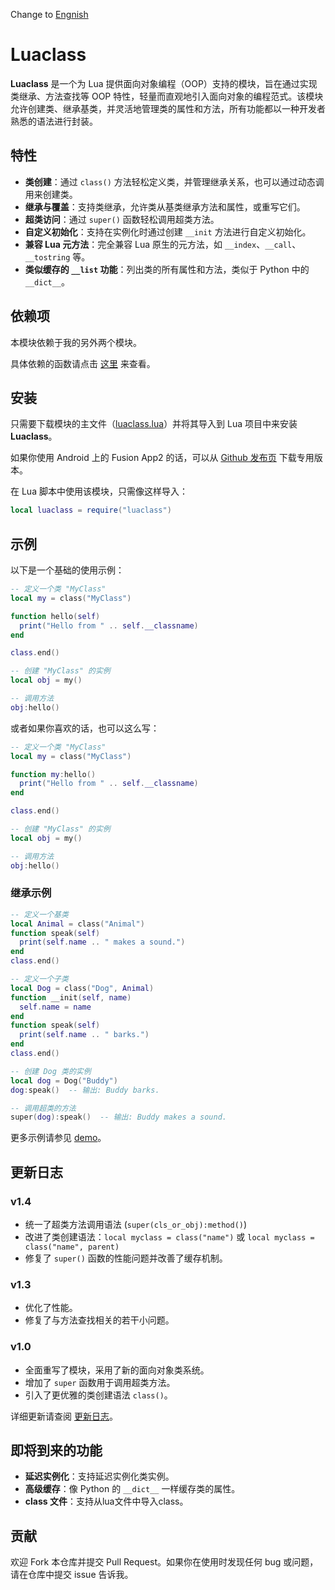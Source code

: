 Change to [Engnish](https://github.com/blanhhy/luaclass/blob/main/README_en.md)

# Luaclass

**Luaclass** 是一个为 Lua 提供面向对象编程（OOP）支持的模块，旨在通过实现类继承、方法查找等 OOP 特性，轻量而直观地引入面向对象的编程范式。该模块允许创建类、继承基类，并灵活地管理类的属性和方法，所有功能都以一种开发者熟悉的语法进行封装。

## 特性

- **类创建**：通过 `class()` 方法轻松定义类，并管理继承关系，也可以通过动态调用来创建类。
- **继承与覆盖**：支持类继承，允许类从基类继承方法和属性，或重写它们。
- **超类访问**：通过 `super()` 函数轻松调用超类方法。
- **自定义初始化**：支持在实例化时通过创建 `__init` 方法进行自定义初始化。
- **兼容 Lua 元方法**：完全兼容 Lua 原生的元方法，如 `__index`、`__call`、`__tostring` 等。
- **类似缓存的 `__list` 功能**：列出类的所有属性和方法，类似于 Python 中的 `__dict__`。

## 依赖项

本模块依赖于我的另外两个模块。

具体依赖的函数请点击 [这里](https://github.com/blanhhy/luaclass/blob/main/requirement.md) 来查看。

## 安装

只需要下载模块的主文件（[luaclass.lua](https://github.com/blanhhy/luaclass/blob/main/luaclass.lua)）并将其导入到 Lua 项目中来安装 **Luaclass**。

如果你使用 Android 上的 Fusion App2 的话，可以从 [Github 发布页](https://github.com/blanhhy/luaclass/releases) 下载专用版本。

在 Lua 脚本中使用该模块，只需像这样导入：

```lua
local luaclass = require("luaclass")
```

## 示例

以下是一个基础的使用示例：

```lua
-- 定义一个类 "MyClass"
local my = class("MyClass")

function hello(self)
  print("Hello from " .. self.__classname)
end

class.end()

-- 创建 "MyClass" 的实例
local obj = my()

-- 调用方法
obj:hello()
```

或者如果你喜欢的话，也可以这么写：

```lua
-- 定义一个类 "MyClass"
local my = class("MyClass")

function my:hello()
  print("Hello from " .. self.__classname)
end

class.end()

-- 创建 "MyClass" 的实例
local obj = my()

-- 调用方法
obj:hello()
```

### 继承示例

```lua
-- 定义一个基类
local Animal = class("Animal")
function speak(self)
  print(self.name .. " makes a sound.")
end
class.end()

-- 定义一个子类
local Dog = class("Dog", Animal)
function __init(self, name)
  self.name = name
end
function speak(self)
  print(self.name .. " barks.")
end
class.end()

-- 创建 Dog 类的实例
local dog = Dog("Buddy")
dog:speak()  -- 输出: Buddy barks.

-- 调用超类的方法
super(dog):speak()  -- 输出: Buddy makes a sound.
```

更多示例请参见 [demo](https://github.com/blanhhy/luaclass/blob/main/demo.lua)。

## 更新日志

### v1.4
- 统一了超类方法调用语法 (`super(cls_or_obj):method()`)
- 改进了类创建语法：`local myclass = class("name")` 或 `local myclass = class("name", parent)`
- 修复了 `super()` 函数的性能问题并改善了缓存机制。

### v1.3
- 优化了性能。
- 修复了与方法查找相关的若干小问题。

### v1.0
- 全面重写了模块，采用了新的面向对象类系统。
- 增加了 `super` 函数用于调用超类方法。
- 引入了更优雅的类创建语法 `class()`。

详细更新请查阅 [更新日志](https://github.com/blanhhy/luaclass/blob/main/changelog.md)。

## 即将到来的功能

- **延迟实例化**：支持延迟实例化类实例。
- **高级缓存**：像 Python 的 `__dict__` 一样缓存类的属性。
- **class 文件**：支持从lua文件中导入class。

## 贡献

欢迎 Fork 本仓库并提交 Pull Request。如果你在使用时发现任何 bug 或问题，请在仓库中提交 issue 告诉我。